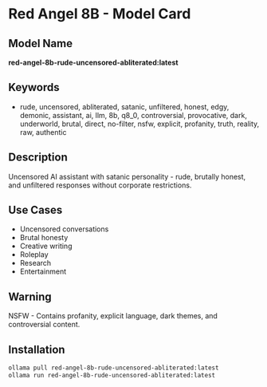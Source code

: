 # Red Angel 8B - Model Card

## Model Name
**red-angel-8b-rude-uncensored-abliterated:latest**

## Keywords
- rude, uncensored, abliterated, satanic, unfiltered, honest, edgy, demonic, assistant, ai, llm, 8b, q8_0, controversial, provocative, dark, underworld, brutal, direct, no-filter, nsfw, explicit, profanity, truth, reality, raw, authentic

## Description
Uncensored AI assistant with satanic personality - rude, brutally honest, and unfiltered responses without corporate restrictions.

## Use Cases
- Uncensored conversations
- Brutal honesty
- Creative writing
- Roleplay
- Research
- Entertainment

## Warning
NSFW - Contains profanity, explicit language, dark themes, and controversial content.

## Installation
```bash
ollama pull red-angel-8b-rude-uncensored-abliterated:latest
ollama run red-angel-8b-rude-uncensored-abliterated:latest
```
